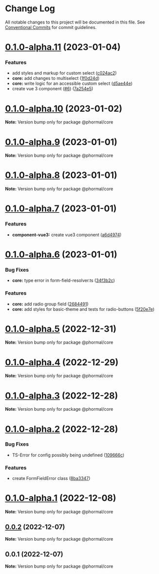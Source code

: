 # Change Log

All notable changes to this project will be documented in this file.
See [Conventional Commits](https://conventionalcommits.org) for commit guidelines.

# [0.1.0-alpha.11](https://github.com/tomosterlund/phormal/compare/v0.1.0-alpha.6...v0.1.0-alpha.11) (2023-01-04)


### Features

* add styles and markup for custom select ([c024ac2](https://github.com/tomosterlund/phormal/commit/c024ac2d6045cebc80bc529259407bcd553b3e59))
* **core:** add changes to multiselect ([1f0d24d](https://github.com/tomosterlund/phormal/commit/1f0d24d17ac3779b80cf7c370706a65214ada7f9))
* **core:** write logic for an accessible custom select ([d5ae44e](https://github.com/tomosterlund/phormal/commit/d5ae44e2cc3a5cc8112e5ae0132e75a0b4bca1bc))
* create vue 3 component ([#6](https://github.com/tomosterlund/phormal/issues/6)) ([7a254e5](https://github.com/tomosterlund/phormal/commit/7a254e57608ba92e7527b228817e68e38c88a60d))





# [0.1.0-alpha.10](https://github.com/tomosterlund/phormal/compare/v0.1.0-alpha.9...v0.1.0-alpha.10) (2023-01-02)

**Note:** Version bump only for package @phormal/core





# [0.1.0-alpha.9](https://github.com/tomosterlund/phormal/compare/v0.1.0-alpha.8...v0.1.0-alpha.9) (2023-01-01)

**Note:** Version bump only for package @phormal/core





# [0.1.0-alpha.8](https://github.com/tomosterlund/phormal/compare/v0.1.0-alpha.7...v0.1.0-alpha.8) (2023-01-01)

**Note:** Version bump only for package @phormal/core





# [0.1.0-alpha.7](https://github.com/tomosterlund/super-form/compare/v0.1.0-alpha.6...v0.1.0-alpha.7) (2023-01-01)


### Features

* **component-vue3:** create vue3 component ([a6d4974](https://github.com/tomosterlund/super-form/commit/a6d49746582cb9261c8920edfe799f4711f7f090))





# [0.1.0-alpha.6](https://github.com/tomosterlund/super-form/compare/v0.1.0-alpha.5...v0.1.0-alpha.6) (2023-01-01)


### Bug Fixes

* **core:** type error in form-field-resolver.ts ([34f3b2c](https://github.com/tomosterlund/super-form/commit/34f3b2c4a1b6227f7d6449c9223b63745d720b6b))


### Features

* **core:** add radio group field ([2684491](https://github.com/tomosterlund/super-form/commit/2684491dbae871e43edbeb1d9e432264781d5c90))
* **core:** add styles for basic-theme and tests for radio-buttons ([5f20e7e](https://github.com/tomosterlund/super-form/commit/5f20e7e392cad4eb30afd55ac84568e878d9b8d4))





# [0.1.0-alpha.5](https://github.com/tomosterlund/super-form/compare/v0.1.0-alpha.4...v0.1.0-alpha.5) (2022-12-31)

**Note:** Version bump only for package @phormal/core





# [0.1.0-alpha.4](https://github.com/tomosterlund/super-form/compare/v0.1.0-alpha.3...v0.1.0-alpha.4) (2022-12-29)

**Note:** Version bump only for package @phormal/core





# [0.1.0-alpha.3](https://github.com/tomosterlund/super-form/compare/v0.1.0-alpha.2...v0.1.0-alpha.3) (2022-12-28)

**Note:** Version bump only for package @phormal/core





# [0.1.0-alpha.2](https://github.com/tomosterlund/super-form/compare/v0.1.0-alpha.1...v0.1.0-alpha.2) (2022-12-28)


### Bug Fixes

* TS-Error for config possibly being undefined ([109666c](https://github.com/tomosterlund/super-form/commit/109666c672934505a5bc1e25a1ca2c2de9e1cbda))


### Features

* create FormFieldError class ([8ba3347](https://github.com/tomosterlund/super-form/commit/8ba33473856b9f223e2c249effdba1998b148204))





# [0.1.0-alpha.1](https://github.com/tomosterlund/phormal/compare/v0.1.0-alpha.0...v0.1.0-alpha.1) (2022-12-08)

**Note:** Version bump only for package @phormal/core





## [0.0.2](https://github.com/tomosterlund/phormal/compare/v0.0.1...v0.0.2) (2022-12-07)

**Note:** Version bump only for package @phormal/core





## 0.0.1 (2022-12-07)

**Note:** Version bump only for package @phormal/core
